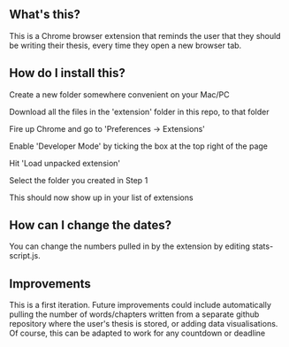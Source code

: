 ## What's this?

This is a Chrome browser extension that reminds the user that they should be writing their thesis, every time they open a new browser tab.

## How do I install this?

Create a new folder somewhere convenient on your Mac/PC

Download all the files in the 'extension' folder in this repo, to that folder

Fire up Chrome and go to 'Preferences -> Extensions'

Enable 'Developer Mode' by ticking the box at the top right of the page

Hit 'Load unpacked extension'

Select the folder you created in Step 1

This should now show up in your list of extensions

## How can I change the dates?

You can change the numbers pulled in by the extension by editing stats-script.js.

## Improvements

This is a first iteration. Future improvements could include automatically pulling the number of words/chapters written from a separate github repository where the user's thesis is stored, or adding data visualisations. Of course, this can be adapted to work for any countdown or deadline
